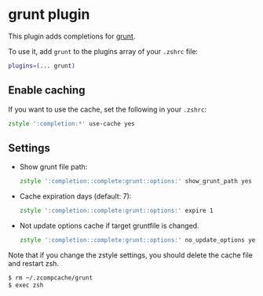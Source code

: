# grunt plugin

This plugin adds completions for [grunt](https://github.com/gruntjs/grunt).

To use it, add `grunt` to the plugins array of your `.zshrc` file:
```zsh
plugins=(... grunt)
```

## Enable caching

If you want to use the cache, set the following in your `.zshrc`:
```zsh
zstyle ':completion:*' use-cache yes
```

## Settings

* Show grunt file path:
  ```zsh
  zstyle ':completion::complete:grunt::options:' show_grunt_path yes
  ```
* Cache expiration days (default: 7):
  ```zsh
  zstyle ':completion::complete:grunt::options:' expire 1
  ```
* Not update options cache if target gruntfile is changed.
  ```zsh
  zstyle ':completion::complete:grunt::options:' no_update_options yes
  ```

Note that if you change the zstyle settings, you should delete the cache file and restart zsh.

```zsh
$ rm ~/.zcompcache/grunt
$ exec zsh
```
